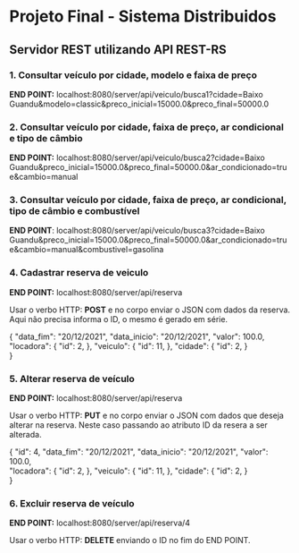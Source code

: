 

# Projeto Final - Sistema Distribuidos
## Servidor REST utilizando API REST-RS


### 1. **Consultar veículo por cidade, modelo e faixa de preço**

**END POINT:** localhost:8080/server/api/veiculo/busca1?cidade=Baixo Guandu&modelo=classic&preco_inicial=15000.0&preco_final=50000.0



                    
### 2. **Consultar veículo por cidade, faixa de preço, ar condicional e tipo de câmbio**

**END POINT:** localhost:8080/server/api/veiculo/busca2?cidade=Baixo Guandu&preco_inicial=15000.0&preco_final=50000.0&ar_condicionado=true&cambio=manual
 
 
 
        
### 3. **Consultar veículo por cidade, faixa de preço, ar condicional, tipo de câmbio e combustível**

**END POINT**: localhost:8080/server/api/veiculo/busca3?cidade=Baixo Guandu&preco_inicial=15000.0&preco_final=50000.0&ar_condicionado=true&cambio=manual&combustivel=gasolina



             
### 4. **Cadastrar reserva de veiculo** 
                
**END POINT:** localhost:8080/server/api/reserva
               
Usar o verbo HTTP: **POST** e no corpo enviar o JSON com dados da reserva. Aqui não precisa informa o ID, o mesmo é gerado em série.
                
{
  "data_fim": "20/12/2021",
  "data_inicio": "20/12/2021",
  "valor": 100.0,    
  "locadora": {
    "id": 2,
  },
  "veiculo": {
    "id": 11,
    },
  "cidade": {
    "id": 2,
    }  
}



            
### 5. **Alterar reserva de veículo**
               
**END POINT:** localhost:8080/server/api/reserva
                    
Usar o verbo HTTP: **PUT** e no corpo enviar o JSON com dados que deseja alterar na reserva. Neste caso passando ao atributo ID da resera a ser alterada.
 
{
  "id": 4,
  "data_fim": "20/12/2021",
  "data_inicio": "20/12/2021",
  "valor": 100.0,    
  "locadora": {
    "id": 2,
  },
  "veiculo": {
    "id": 11,
    },
  "cidade": {
    "id": 2,
    }  
}
 
 
                        
                   
### 6. **Excluir reserva de veículo** 
        
**END POINT:** localhost:8080/server/api/reserva/4
                       
Usar o verbo HTTP: **DELETE** enviando o ID no fim do END POINT.
                       
                
                       

